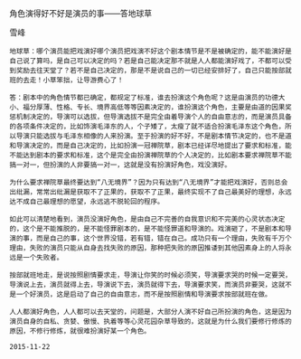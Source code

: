 角色演得好不好是演员的事——答地球草

雪峰


    地球草：哪个演员能把戏演好哪个演员把戏演不好这个剧本情节是不是被确定的，能不能演好是自己说了算吗，是自己可以决定的吗？若是自己能决定那不就是人人都能演好戏了，不都可以受到奖励去往天堂了？若不是自己决定的，那是不是说自己的一切已经安排好了，自己只能按部就班的去走！小草笨拙，让导游费心了！

    答：剧本中的角色情节都已确定，都规定了标准，谁去扮演这个角色呢？这是由演员的功德大小、福分厚薄、性格、专长、境界高低等等因素决定的，谁扮演这个角色，主要是由道的因果奖惩机制决定的，导演可以选拔，但导演选拔不是完全由着导演个人的自由意志的，而是演员具备的各项条件决定的，比如饰演毛泽东的人，个子矮了，太瘦了就不适合扮演毛泽东这个角色，所以导演只能选拔与毛泽东相像的人来扮演。至于扮演的好不好，不是剧本情节决定的，也不是道和导演决定的，而是自己决定的，比如扮演一冠禅院草，剧本已经详尽地提出了要求和标准，能不能达到剧本的要求和标准，这个是完全由扮演禅院草的个人决定的，比如剧本要求禅院草不能搞一对一，但扮演的人非要搞一对一，这就是没有扮演好角色，戏没演好。

    为什么要求禅院草最终要达到“八无境界”？因为只有达到“八无境界”才能把戏演好，否则总会出纰漏，常常出纰漏是获取不了正果的，获取不了正果，最终实现不了自己最美好的理想，永远达不成自己最理想的愿望，永远逃不脱轮回的程序。

    如此可以清楚地看到，演员没演好角色，是由自己不完善的自我意识和不完美的心灵状态决定的，这个是不能推脱的，是不能怪罪剧本的，是不能怪罪道和导演的。戏演砸了，不是剧本和导演的事，而是自己的事，这个世界没错，若有错，错在自己。成功只有一个理由，失败有千万个理由，失败的演员只能从自身去找失败的原因，那种把失败的原因推诿到其他因素身上的人将永远是一个失败者。

    按部就班地走，是说按照剧情要求走，导演让你笑的时候必须笑，导演要求哭的时候一定要哭，导演说上去，演员就得上去，导演说下去，演员就得下去，导演要求笑，而演员非要哭，这就不是一个好演员，这是启动了自己的自由意志，而不是按照剧情和导演要求按部就班在做。

    人人都演好角色，人人都可以去天堂的，问题是，大部分人演不好自己所扮演的角色，这是因为演员自身的自私、贪婪、傲慢、执着等等心灵花园杂草导致的，这就是为什么我们要修行修炼的原因，不修行修炼，就很难扮演好某一个角色。

    2015-11-22




